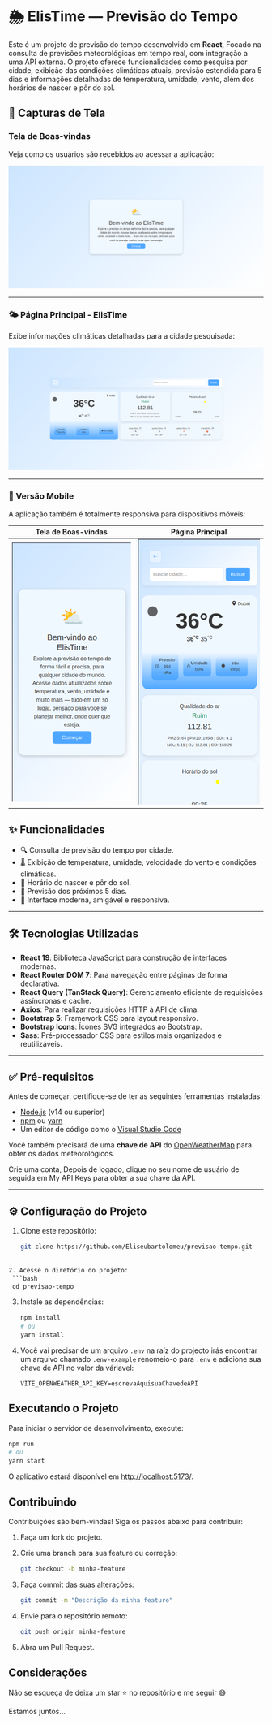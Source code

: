 # 🌦️ ElisTime — Previsão do Tempo

Este é um projeto de previsão do tempo desenvolvido em **React**, Focado na consulta de previsões meteorológicas em tempo real, com integração a uma API externa. O projeto oferece funcionalidades como pesquisa por cidade, exibição das condições climáticas atuais, previsão estendida para 5 dias e informações detalhadas de temperatura, umidade, vento, além dos horários de nascer e pôr do sol.

## 📸 Capturas de Tela

### Tela de Boas-vindas

Veja como os usuários são recebidos ao acessar a aplicação:

![Tela de Boas-vindas](./public/welcomepage.png)

---

### 🌤️ Página Principal - ElisTime

Exibe informações climáticas detalhadas para a cidade pesquisada:

![Página Time](./public/timepage.png)

---

### 📱 Versão Mobile

A aplicação também é totalmente responsiva para dispositivos móveis:

| Tela de Boas-vindas | Página Principal |
|---------------------|------------------|
| ![Boas-vindas Mobile](./public/welcomeMobile.png) | ![Time Mobile](./public/timeMobile.png) |


## ✨ Funcionalidades

- 🔍 Consulta de previsão do tempo por cidade.
- 🌡️ Exibição de temperatura, umidade, velocidade do vento e condições climáticas.
- 🧭 Horário do nascer e pôr do sol.
- 📅 Previsão dos próximos 5 dias.
- 📱 Interface moderna, amigável e responsiva.

---

## 🛠️ Tecnologias Utilizadas

- **React 19**: Biblioteca JavaScript para construção de interfaces modernas.
- **React Router DOM 7**: Para navegação entre páginas de forma declarativa.
- **React Query (TanStack Query)**: Gerenciamento eficiente de requisições assíncronas e cache.
- **Axios**: Para realizar requisições HTTP à API de clima.
- **Bootstrap 5**: Framework CSS para layout responsivo.
- **Bootstrap Icons**: Ícones SVG integrados ao Bootstrap.
- **Sass**: Pré-processador CSS para estilos mais organizados e reutilizáveis.


---

## ✅ Pré-requisitos

Antes de começar, certifique-se de ter as seguintes ferramentas instaladas:

- [Node.js](https://nodejs.org/) (v14 ou superior)
- [npm](https://www.npmjs.com/) ou [yarn](https://yarnpkg.com/)
- Um editor de código como o [Visual Studio Code](https://code.visualstudio.com/)

Você também precisará de uma **chave de API** do [OpenWeatherMap](https://openweathermap.org/api) para obter os dados meteorológicos.

Crie uma conta, Depois de logado, clique no seu nome de usuário de seguida em My API Keys para obter a sua chave da API.

---

## ⚙️ Configuração do Projeto

1. Clone este repositório:

   ```bash
   git clone https://github.com/Eliseubartolomeu/previsao-tempo.git
  ```

2. Acesse o diretório do projeto:
   ```bash
   cd previsao-tempo
   ```

3. Instale as dependências:
   ```bash
   npm install
   # ou
   yarn install
   ```

4. Você vai precisar de um arquivo `.env` na raíz do projecto irás encontrar um arquivo chamado `.env-example` renomeio-o para `.env` e adicione sua chave de API no valor da váriavel:
   ```
   VITE_OPENWEATHER_API_KEY=escrevaAquisuaChavedeAPI
   ```

## Executando o Projeto

Para iniciar o servidor de desenvolvimento, execute:

```bash
npm run
# ou
yarn start
```

O aplicativo estará disponível em [http://localhost:5173/](http://localhost:5173/).

## Contribuindo

Contribuições são bem-vindas! Siga os passos abaixo para contribuir:

1. Faça um fork do projeto. 
  
2. Crie uma branch para sua feature ou correção:
   ```bash
   git checkout -b minha-feature
   ```
3. Faça commit das suas alterações:
   ```bash
   git commit -m "Descrição da minha feature"
   ```
4. Envie para o repositório remoto:
   ```bash
   git push origin minha-feature
   ```
5. Abra um Pull Request.


## Considerações


Não se esqueça de deixa um star ⭐ no repositório e me seguir 😅

Estamos juntos...

